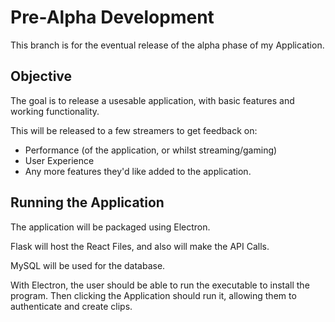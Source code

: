 # Pre-Alpha Development

This branch is for the eventual release of the alpha phase of my Application.

## Objective
The goal is to release a usesable application, with basic features and working functionality.

This will be released to a few streamers to get feedback on:
- Performance (of the application, or whilst streaming/gaming)
- User Experience
- Any more features they'd like added to the application.

## Running the Application
The application will be packaged using Electron.

Flask will host the React Files, and also will make the API Calls. 

MySQL will be used for the database.

With Electron, the user should be able to run the executable to install the program. Then clicking the Application should run it, allowing them to authenticate and create clips.

